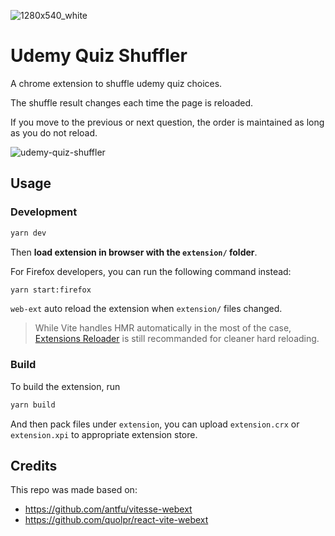 ![1280x540_white](https://user-images.githubusercontent.com/38521709/186534468-6349a6b2-eb3d-4c46-b757-6d70bef3fdcd.png)

# Udemy Quiz Shuffler

A chrome extension to shuffle udemy quiz choices.

The shuffle result changes each time the page is reloaded.

If you move to the previous or next question, the order is maintained as long as you do not reload.

![udemy-quiz-shuffler](https://user-images.githubusercontent.com/38521709/186393162-c3eef57a-0b3b-46b3-8ae1-c9bcc7b09f25.gif)



## Usage

### Development

```bash
yarn dev
```

Then **load extension in browser with the `extension/` folder**.

For Firefox developers, you can run the following command instead:

```bash
yarn start:firefox
```

`web-ext` auto reload the extension when `extension/` files changed.

> While Vite handles HMR automatically in the most of the case, [Extensions Reloader](https://chrome.google.com/webstore/detail/fimgfedafeadlieiabdeeaodndnlbhid) is still recommanded for cleaner hard reloading.

### Build

To build the extension, run

```bash
yarn build
```

And then pack files under `extension`, you can upload `extension.crx` or `extension.xpi` to appropriate extension store.

## Credits

This repo was made based on:
- https://github.com/antfu/vitesse-webext
- https://github.com/quolpr/react-vite-webext
